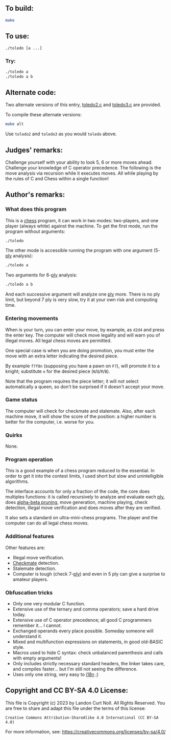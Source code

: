 ## To build:

```sh
make
```


## To use:

```sh
./toledo [a ...]
```


### Try:

```sh
./toledo a
./toledo a b
```


## Alternate code:

Two alternate versions of this entry, [toledo2.c](toledo2.c) and
[toledo3.c](toledo3.c) are provided.

To compile these alternate versions:

```sh
make alt
```

Use `toledo2` and `toledo3` as you would `toledo` above.


## Judges' remarks:

Challenge yourself with your ability to look 5, 6 or more moves ahead.
Challenge your knowledge of C operator precedence.  The following is the
move analysis via recursion while it executes moves.  All while playing
by the rules of C and Chess within a single function!


## Author's remarks:

### What does this program

This is a [chess](https://en.wikipedia.org/wiki/Chess) program, it can work in
two modes: two-players, and one player (always white) against the machine. To
get the first mode, run the program without arguments:

```sh
./toledo
```

The other mode is accessible running the program with one argument
(5-[ply](https://en.wikipedia.org/wiki/Ply_(game_theory))
analysis):

```sh
./toledo a
```

Two arguments for 6-[ply](https://en.wikipedia.org/wiki/Ply_(game_theory))
analysis:

```sh
./toledo a b
```

And each successive argument will analyze one
[ply](https://en.wikipedia.org/wiki/Ply_(game_theory)) more. There is no ply
limit, but beyond 7 ply is very slow, try it at your own risk and computing
time.

### Entering movements

When is your turn, you can enter your move, by example, as `d2d4` and press the
enter key. The computer will check move legality and will warn you of illegal
moves. All legal chess moves are permitted.

One special case is when you are doing promotion, you must enter the move with
an extra letter indicating the desired piece.

By example `f7f8n` (supposing you have a pawn on `F7`), will promote it to a
knight; substitute `n` for the desired piece (`N`/`Q`/`R`/`B`).

Note that the program requires the piece letter; it will not select
automatically a queen, so don't be surprised if it doesn't accept your move.

### Game status

The computer will check for checkmate and stalemate. Also, after each machine
move, it will show the score of the position: a higher number is better for
the computer, i.e. worse for you.

### Quirks

None.

### Program operation

This is a good example of a chess program reduced to the essential. In order
to get it into the contest limits, I used short but slow and unintelligible
algorithms.

The interface accounts for only a fraction of the code, the core does multiples
functions: it is called recursively to analyze and evaluate each
[ply](https://en.wikipedia.org/wiki/Ply_(game_theory)), does [alpha-beta
pruning](https://en.wikipedia.org/wiki/Alpha-beta_pruning), move generation,
machine playing, check detection, illegal move verification and does moves after
they are verified.

It also sets a standard on ultra-mini-chess programs. The player and the
computer can do all legal chess moves.

### Additional features

Other features are:

* Illegal move verification.
* [Checkmate](https://en.wikipedia.org/wiki/Checkmate) detection.
* Stalemate detection.
* Computer is tough (check
7-[ply](https://en.wikipedia.org/wiki/Ply_(game_theory))) and even in 5 ply can give a surprise to
amateur players.

### Obfuscation tricks

* Only one very modular C function.
* Extensive use of the ternary and comma operators; save a hard drive today.
* Extensive use of C operator precedence; all good C programmers remember
it... I cannot.
* Exchanged operands every place possible. Someday someone will
understand it.
* Mixed and multifunction expressions on statements, in good old-BASIC
style.
* Macros used to hide C syntax: check unbalanced parenthesis and calls with
empty arguments!
* Only includes strictly necessary standard headers, the linker takes care,
and compiles faster... but I'm still not seeing the difference.
* Uses only one string, very easy to
[i18n](https://en.wikipedia.org/wiki/Internationalization_and_localization) ;)


## Copyright and CC BY-SA 4.0 License:

This file is Copyright (c) 2023 by Landon Curt Noll.  All Rights Reserved.
You are free to share and adapt this file under the terms of this license:

    Creative Commons Attribution-ShareAlike 4.0 International (CC BY-SA 4.0)

For more information, see: https://creativecommons.org/licenses/by-sa/4.0/
